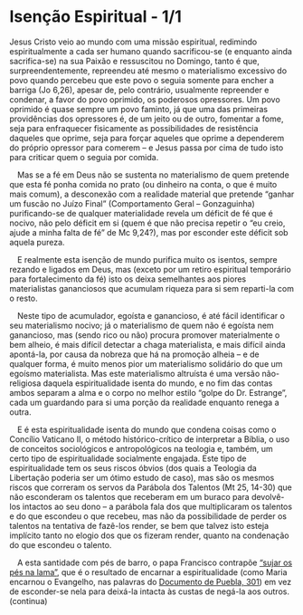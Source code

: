 # Isenção Espiritual - 1/1

Jesus Cristo veio ao mundo com uma missão espiritual, redimindo espiritualmente a cada ser humano quando sacrificou-se (e enquanto ainda sacrifica-se) na sua Paixão e ressuscitou no Domingo, tanto é que, surpreendentemente, repreendeu até mesmo o materialismo excessivo do povo quando percebeu que este povo o seguia somente para encher a barriga (Jo 6,26), apesar de, pelo contrário, usualmente repreender e condenar, a favor do povo oprimido, os poderosos opressores. Um povo oprimido é quase sempre um povo faminto, já que uma das primeiras providências dos opressores é, de um jeito ou de outro, fomentar a fome, seja para enfraquecer fisicamente as possibilidades de resistência daqueles que oprime, seja para forçar aqueles que oprime a dependerem do próprio opressor para comerem – e Jesus passa por cima de tudo isto para criticar quem o seguia por comida.

 Mas se a fé em Deus não se sustenta no materialismo de quem pretende que esta fé ponha comida no prato (ou dinheiro na conta, o que é muito mais comum), a desconexão com a realidade material que pretende “ganhar um fuscão no Juízo Final” (Comportamento Geral – Gonzaguinha) purificando-se de qualquer materialidade revela um déficit de fé que é nocivo, não pelo déficit em si (quem é que não precisa repetir o “eu creio, ajude a minha falta de fé” de Mc 9,24?), mas por esconder este déficit sob aquela pureza.

 E realmente esta isenção de mundo purifica muito os isentos, sempre rezando e ligados em Deus, mas (exceto por um retiro espiritual temporário para fortalecimento da fé) isto os deixa semelhantes aos piores materialistas gananciosos que acumulam riqueza para si sem reparti-la com o resto.

 Neste tipo de acumulador, egoísta e ganancioso, é até fácil identificar o seu materialismo nocivo; já o materialismo de quem não é egoísta nem ganancioso, mas (sendo rico ou não) procura promover materialmente o bem alheio, é mais difícil detectar a chaga materialista, e mais difícil ainda apontá-la, por causa da nobreza que há na promoção alheia – e de qualquer forma, é muito menos pior um materialismo solidário do que um egoísmo materialista. Mas este materialismo altruísta é uma versão não-religiosa daquela espiritualidade isenta do mundo, e no fim das contas ambos separam a alma e o corpo no melhor estilo “golpe do Dr. Estrange”, cada um guardando para si uma porção da realidade enquanto renega a outra.

 E é esta espiritualidade isenta do mundo que condena coisas como o Concílio Vaticano II, o método histórico-crítico de interpretar a Bíblia, o uso de conceitos sociológicos e antropológicos na teologia e, também, um certo tipo de espiritualidade socialmente engajada. Este tipo de espiritualidade tem os seus riscos óbvios (dos quais a Teologia da Libertação poderia ser um ótimo estudo de caso), mas são os mesmos riscos que correram os servos da Parábola dos Talentos (Mt 25, 14-30) que não esconderam os talentos que receberam em um buraco para devolvê-los intactos ao seu dono – a parábola fala dos que multiplicaram os talentos e do que escondeu o que recebeu, mas não da possibilidade de perder os talentos na tentativa de fazê-los render, se bem que talvez isto esteja implícito tanto no elogio dos que os fizeram render, quanto na condenação do que escondeu o talento.

 A esta santidade com pés de barro, o papa Francisco contrapõe [“sujar os pés na lama”](https://mrclmlt.github.io/site/%E2%80%9Chttp://www.ihu.unisinos.br/186-noticias/noticias-2017/567507-nao-tenhamos-medo-de-nos-sujar-por-nossa-gente-manifesta-se-francisco-em-mensagem-ao-celam%E2%80%9D), que é o resultado de encarnar a espiritualidade (como Maria encarnou o Evangelho, nas palavras do [Documento de Puebla, 301](https://mrclmlt.github.io/site/%E2%80%9Chttps://portal.pucminas.br/imagedb/documento/DOC_DSC_NOME_ARQUI20130906182452.pdf%E2%80%9D)) em vez de esconder-se nela para deixá-la intacta às custas de negá-la aos outros. (continua)
